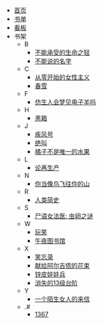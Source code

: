 <!-- docs/_sidebar.md -->

* [首页](/)
* [书单](read/read)
* [看板](watch/watch)
* 书架
  * B
    * [不能承受的生命之轻](2022/bunengchengshou)
    * [不能说的名字](2022/bunengshuode)
  * C
    * [从零开始的女性主义](2022/congling)
    * [春雪](2022/chunxue)
  * F
    * [仿生人会梦见电子羊吗](2022/fangshengren)
  * H
    * [黑箱](2021/heixiang)
  * J
    * [疾风号](2022/jifenghao)
    * [绝叫](2022/juejiao)
    * [橘子不是唯一的水果](2022/juzi)
  * L
    * [论再生产](2022/lunzaishengchan)
  * N
    * [你当像鸟飞往你的山](2022/nidang)
  * R
    * [人类简史](2022/renlei)
  * S
    * [尸语女法医: 虫卵之谜](2021/shiyu)
  * W
    * [玩笑](2022/wanxiao)
    * [午夜图书馆](2022/wuye)
  * X
    * [笑忘录](2022/xiaowanglu)
    * [献给阿尔吉侬的花束](2022/xiangei)
    * [锌皮娃娃兵](2022/xinpi)
    * [消失的13级台阶](2021/xiaoshide)
  * Y
    * [一个陌生女人的来信](2021/yigemosheng)
  * .#
    * [1367](2022/1367)